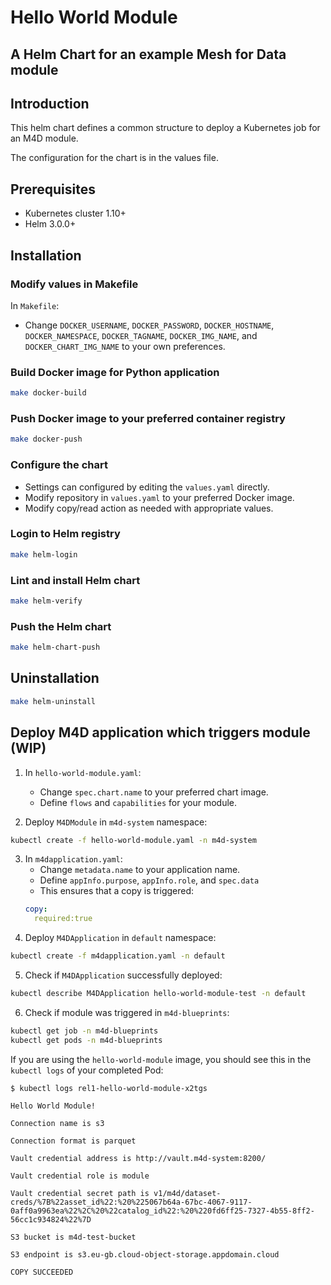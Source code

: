 # Hello World Module
## A Helm Chart for an example Mesh for Data module

## Introduction

This helm chart defines a common structure to deploy a Kubernetes job for an M4D module.

The configuration for the chart is in the values file.

## Prerequisites

- Kubernetes cluster 1.10+
- Helm 3.0.0+

## Installation

### Modify values in Makefile

In `Makefile`:
- Change `DOCKER_USERNAME`, `DOCKER_PASSWORD`, `DOCKER_HOSTNAME`, `DOCKER_NAMESPACE`, `DOCKER_TAGNAME`, `DOCKER_IMG_NAME`, and `DOCKER_CHART_IMG_NAME` to your own preferences.

### Build Docker image for Python application
```bash
make docker-build
```

### Push Docker image to your preferred container registry
```bash
make docker-push
```

### Configure the chart

- Settings can configured by editing the `values.yaml` directly.
- Modify repository in `values.yaml` to your preferred Docker image. 
- Modify copy/read action as needed with appropriate values. 

### Login to Helm registry
```bash
make helm-login
```

### Lint and install Helm chart
```bash
make helm-verify
```

### Push the Helm chart

```bash
make helm-chart-push
```

## Uninstallation
```bash
make helm-uninstall
```

## Deploy M4D application which triggers module (WIP)
1. In `hello-world-module.yaml`:
    * Change `spec.chart.name` to your preferred chart image.
    * Define `flows` and `capabilities` for your module. 

2. Deploy `M4DModule` in `m4d-system` namespace:
```bash
kubectl create -f hello-world-module.yaml -n m4d-system
```
3. In `m4dapplication.yaml`:
    * Change `metadata.name` to your application name.
    * Define `appInfo.purpose`, `appInfo.role`, and `spec.data`
    * This ensures that a copy is triggered:
    ```yaml
    copy:
      required:true
    ```
4.  Deploy `M4DApplication` in `default` namespace:
```bash
kubectl create -f m4dapplication.yaml -n default
```
5.  Check if `M4DApplication` successfully deployed:
```bash
kubectl describe M4DApplication hello-world-module-test -n default
```

6.  Check if module was triggered in `m4d-blueprints`:
```bash
kubectl get job -n m4d-blueprints
kubectl get pods -n m4d-blueprints
```
If you are using the `hello-world-module` image, you should see this in the `kubectl logs` of your completed Pod:
```
$ kubectl logs rel1-hello-world-module-x2tgs

Hello World Module!

Connection name is s3

Connection format is parquet

Vault credential address is http://vault.m4d-system:8200/

Vault credential role is module

Vault credential secret path is v1/m4d/dataset-creds/%7B%22asset_id%22:%20%225067b64a-67bc-4067-9117-0aff0a9963ea%22%2C%20%22catalog_id%22:%20%220fd6ff25-7327-4b55-8ff2-56cc1c934824%22%7D

S3 bucket is m4d-test-bucket

S3 endpoint is s3.eu-gb.cloud-object-storage.appdomain.cloud

COPY SUCCEEDED
```


